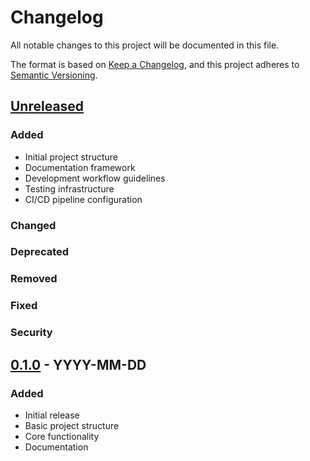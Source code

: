 # Changelog

All notable changes to this project will be documented in this file.

The format is based on [Keep a Changelog](https://keepachangelog.com/en/1.0.0/),
and this project adheres to [Semantic Versioning](https://semver.org/spec/v2.0.0.html).

## [Unreleased]

### Added
- Initial project structure
- Documentation framework
- Development workflow guidelines
- Testing infrastructure
- CI/CD pipeline configuration

### Changed

### Deprecated

### Removed

### Fixed

### Security

## [0.1.0] - YYYY-MM-DD

### Added
- Initial release
- Basic project structure
- Core functionality
- Documentation

[Unreleased]: https://github.com/username/repository/compare/v0.1.0...HEAD
[0.1.0]: https://github.com/username/repository/releases/tag/v0.1.0 